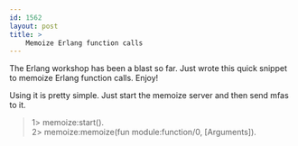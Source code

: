 ```yaml
---
id: 1562
layout: post
title: >
    Memoize Erlang function calls
---
```


The Erlang workshop has been a blast so far. Just wrote this quick snippet to memoize Erlang function calls. Enjoy!

Using it is pretty simple. Just start the memoize server and then send mfas to it.

> 1> memoize:start().<br/>
> 2> memoize:memoize(fun module:function/0, [Arguments]).

<script src="http://gist.github.com/13352.js"></script>

